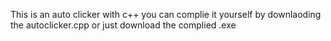 This is an auto clicker with c++ you can complie it yourself by downlaoding the autoclicker.cpp or just download the complied .exe
